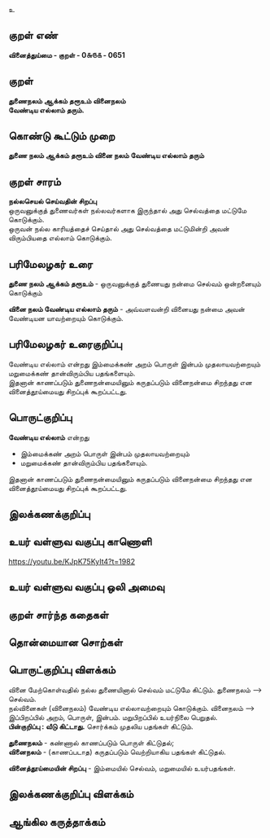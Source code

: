உ

## குறள் எண் 

**வினைத்துய்மை - குறள் - 0௬௫௧ - 0651**    

## குறள் 

**துணைநலம் ஆக்கம் தரூஉம் வினைநலம்  
வேண்டிய எல்லாம் தரும்.**  

## கொண்டு கூட்டும் முறை

**துணை நலம் ஆக்கம் தரூஉம் வினை நலம் வேண்டிய எல்லாம் தரும்**

## குறள் சாரம் 

**நல்லசெயல் செய்வதின் சிறப்பு**  
ஒருவனுக்குத் துணைவர்கள் நல்லவர்களாக இருந்தால் அது செல்வத்தை மட்டுமே கொடுக்கும்.  
ஒருவன் நல்ல காரியத்தைச் செய்தால் அது செல்வத்தை மட்டுமின்றி அவன் விரும்பியதை எல்லாம் கொடுக்கும்.  

## பரிமேலழகர் உரை

**துணை நலம் ஆக்கம் தரூஉம்** - ஒருவனுக்குத் துணையது நன்மை செல்வம் ஒன்றனையும் கொடுக்கும்  

**வினை நலம் வேண்டிய எல்லாம் தரும்** - அவ்வளவன்றி வினையது நன்மை அவன் வேண்டியன யாவற்றையும் கொடுக்கும். 

## பரிமேலழகர் உரைகுறிப்பு   

வேண்டிய எல்லாம் என்றது இம்மைக்கண் அறம் பொருள் இன்பம் முதலாயவற்றையும் மறுமைக்கண் தான்விரும்பிய பதங்களையும்.   
இதனான் காணப்படும் துணைநன்மையினும் கருதப்படும் வினைநன்மை சிறந்தது என வினைத்தூய்மையது சிறப்புக் கூறப்பட்டது.    

## பொருட்குறிப்பு 

**வேண்டிய எல்லாம்** என்றது  
* இம்மைக்கண் அறம் பொருள் இன்பம் முதலாயவற்றையும்  
* மறுமைக்கண் தான்விரும்பிய பதங்களையும்.   

இதனான் காணப்படும் துணைநன்மையினும் கருதப்படும் வினைநன்மை சிறந்தது என வினைத்தூய்மையது சிறப்புக் கூறப்பட்டது.   

## இலக்கணக்குறிப்பு  


## உயர் வள்ளுவ வகுப்பு காணொளி

https://youtu.be/KJpK75KyIt4?t=1982  

## உயர் வள்ளுவ வகுப்பு ஒலி அமைவு 

 
## குறள் சார்ந்த கதைகள் 


## தொன்மையான சொற்கள்


## பொருட்குறிப்பு விளக்கம்

வினை மேற்கொள்வதில் நல்ல துணையினால் செல்வம் மட்டுமே கிட்டும். துணைநலம் --> செல்வம்.  
நல்வினைகள் (வினைநலம்) வேண்டிய எல்லாவற்றையும் கொடுக்கும். வினைநலம் --> இப்பிறப்பில் அறம், பொருள், இன்பம்.  மறுபிறப்பில் உயர்நிலை பெறுதல்.  
**பின்குறிப்பு : வீடு கிட்டாது.** சொர்க்கம் முதலிய பதங்கள் கிட்டும்.   

**துணைநலம்** - கண்ணால் காணப்படும் பொருள் கிட்டுதல்;  
**வினைநலம்** - (காணப்படாத) கருதப்படும் வெற்றியாகிய பதங்கள் கிட்டுதல். 

**வினைத்தூய்மையின் சிறப்பு** - இம்மையில் செல்வம், மறுமையில் உயர்பதங்கள்.  

## இலக்கணக்குறிப்பு விளக்கம்


## ஆங்கில கருத்தாக்கம் 


